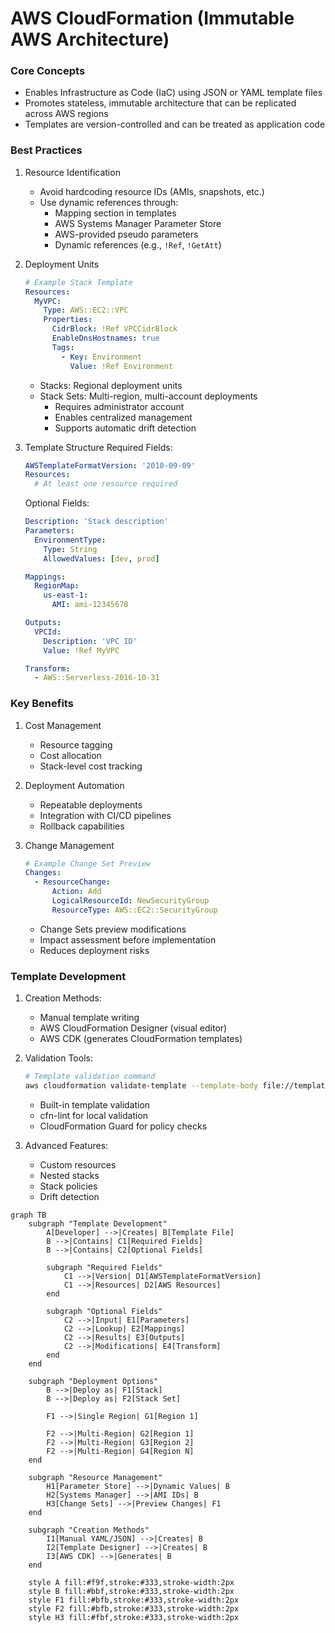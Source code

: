 # AWS CloudFormation (Immutable AWS Architecture)

### Core Concepts

* Enables Infrastructure as Code (IaC) using JSON or YAML template files
* Promotes stateless, immutable architecture that can be replicated across AWS regions
* Templates are version-controlled and can be treated as application code

### Best Practices

1. Resource Identification
   * Avoid hardcoding resource IDs (AMIs, snapshots, etc.)
   * Use dynamic references through:
     * Mapping section in templates
     * AWS Systems Manager Parameter Store
     * AWS-provided pseudo parameters
     * Dynamic references (e.g., `!Ref`, `!GetAtt`)
2.  Deployment Units

    ```yaml
    # Example Stack Template
    Resources:
      MyVPC:
        Type: AWS::EC2::VPC
        Properties:
          CidrBlock: !Ref VPCCidrBlock
          EnableDnsHostnames: true
          Tags:
            - Key: Environment
              Value: !Ref Environment
    ```

    * Stacks: Regional deployment units
    * Stack Sets: Multi-region, multi-account deployments
      * Requires administrator account
      * Enables centralized management
      * Supports automatic drift detection
3.  Template Structure Required Fields:

    ```yaml
    AWSTemplateFormatVersion: '2010-09-09'
    Resources:
      # At least one resource required
    ```

    Optional Fields:

    ```yaml
    Description: 'Stack description'
    Parameters:
      EnvironmentType:
        Type: String
        AllowedValues: [dev, prod]

    Mappings:
      RegionMap:
        us-east-1:
          AMI: ami-12345678

    Outputs:
      VPCId:
        Description: 'VPC ID'
        Value: !Ref MyVPC

    Transform:
      - AWS::Serverless-2016-10-31
    ```

### Key Benefits

1. Cost Management
   * Resource tagging
   * Cost allocation
   * Stack-level cost tracking
2. Deployment Automation
   * Repeatable deployments
   * Integration with CI/CD pipelines
   * Rollback capabilities
3.  Change Management

    ```yaml
    # Example Change Set Preview
    Changes:
      - ResourceChange:
          Action: Add
          LogicalResourceId: NewSecurityGroup
          ResourceType: AWS::EC2::SecurityGroup
    ```

    * Change Sets preview modifications
    * Impact assessment before implementation
    * Reduces deployment risks

### Template Development

1. Creation Methods:
   * Manual template writing
   * AWS CloudFormation Designer (visual editor)
   * AWS CDK (generates CloudFormation templates)
2.  Validation Tools:

    ```bash
    # Template validation command
    aws cloudformation validate-template --template-body file://template.yaml
    ```

    * Built-in template validation
    * cfn-lint for local validation
    * CloudFormation Guard for policy checks
3. Advanced Features:
   * Custom resources
   * Nested stacks
   * Stack policies
   * Drift detection



```mermaid
graph TB
    subgraph "Template Development"
        A[Developer] -->|Creates| B[Template File]
        B -->|Contains| C1[Required Fields]
        B -->|Contains| C2[Optional Fields]
        
        subgraph "Required Fields"
            C1 -->|Version| D1[AWSTemplateFormatVersion]
            C1 -->|Resources| D2[AWS Resources]
        end
        
        subgraph "Optional Fields"
            C2 -->|Input| E1[Parameters]
            C2 -->|Lookup| E2[Mappings]
            C2 -->|Results| E3[Outputs]
            C2 -->|Modifications| E4[Transform]
        end
    end
    
    subgraph "Deployment Options"
        B -->|Deploy as| F1[Stack]
        B -->|Deploy as| F2[Stack Set]
        
        F1 -->|Single Region| G1[Region 1]
        
        F2 -->|Multi-Region| G2[Region 1]
        F2 -->|Multi-Region| G3[Region 2]
        F2 -->|Multi-Region| G4[Region N]
    end
    
    subgraph "Resource Management"
        H1[Parameter Store] -->|Dynamic Values| B
        H2[Systems Manager] -->|AMI IDs| B
        H3[Change Sets] -->|Preview Changes| F1
    end
    
    subgraph "Creation Methods"
        I1[Manual YAML/JSON] -->|Creates| B
        I2[Template Designer] -->|Creates| B
        I3[AWS CDK] -->|Generates| B
    end
    
    style A fill:#f9f,stroke:#333,stroke-width:2px
    style B fill:#bbf,stroke:#333,stroke-width:2px
    style F1 fill:#bfb,stroke:#333,stroke-width:2px
    style F2 fill:#bfb,stroke:#333,stroke-width:2px
    style H3 fill:#fbf,stroke:#333,stroke-width:2px
```
